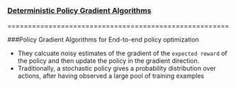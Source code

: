 ### [Deterministic Policy Gradient Algorithms](http://jmlr.org/proceedings/papers/v32/silver14.pdf)
======================================================

###Policy Gradient Algorithms for End-to-end policy optimization

* They calcuate noisy estimates of the gradient of the `expected reward` of the policy and then update the policy in the gradient direction. 
* Traditionally, a stochastic policy gives a probability distribution over actions, after having observed a large pool of training examples

